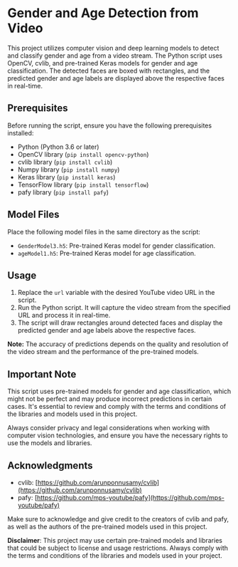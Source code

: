 # Gender and Age Detection from Video

This project utilizes computer vision and deep learning models to detect and classify gender and age from a video stream. The Python script uses OpenCV, cvlib, and pre-trained Keras models for gender and age classification. The detected faces are boxed with rectangles, and the predicted gender and age labels are displayed above the respective faces in real-time.


## Prerequisites

Before running the script, ensure you have the following prerequisites installed:

- Python (Python 3.6 or later)
- OpenCV library (`pip install opencv-python`)
- cvlib library (`pip install cvlib`)
- Numpy library (`pip install numpy`)
- Keras library (`pip install keras`)
- TensorFlow library (`pip install tensorflow`)
- pafy library (`pip install pafy`)

## Model Files

Place the following model files in the same directory as the script:

- `GenderModel3.h5`: Pre-trained Keras model for gender classification.
- `ageModel1.h5`: Pre-trained Keras model for age classification.

## Usage

1. Replace the `url` variable with the desired YouTube video URL in the script.
2. Run the Python script. It will capture the video stream from the specified URL and process it in real-time.
3. The script will draw rectangles around detected faces and display the predicted gender and age labels above the respective faces.

**Note:** The accuracy of predictions depends on the quality and resolution of the video stream and the performance of the pre-trained models.

## Important Note

This script uses pre-trained models for gender and age classification, which might not be perfect and may produce incorrect predictions in certain cases. It's essential to review and comply with the terms and conditions of the libraries and models used in this project.

Always consider privacy and legal considerations when working with computer vision technologies, and ensure you have the necessary rights to use the models and libraries.

## Acknowledgments

- cvlib: [https://github.com/arunponnusamy/cvlib](https://github.com/arunponnusamy/cvlib)
- pafy: [https://github.com/mps-youtube/pafy](https://github.com/mps-youtube/pafy)

Make sure to acknowledge and give credit to the creators of cvlib and pafy, as well as the authors of the pre-trained models used in this project.

**Disclaimer**: This project may use certain pre-trained models and libraries that could be subject to license and usage restrictions. Always comply with the terms and conditions of the libraries and models used in your project.
